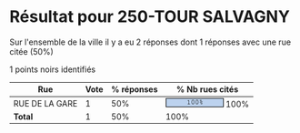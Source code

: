 # Résultat pour 250-TOUR SALVAGNY

Sur l'ensemble de la ville il y a eu 2 réponses dont 1 réponses avec une rue citée (50%)

1 points noirs identifiés

| Rue | Vote | % réponses | % Nb rues cités|
|-----|------|------------|----------------|
| RUE DE LA GARE | 1 | 50% | <img src="../../img/bar_100.gif" />&nbsp;100%|
| **Total** | 1 | 50% | 100%|
